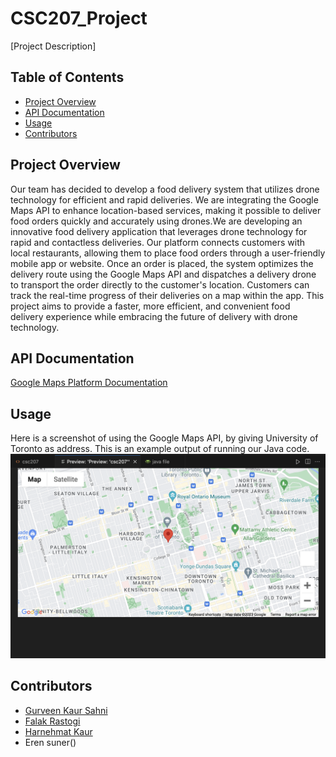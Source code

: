 # CSC207_Project


[Project Description]

## Table of Contents

- [Project Overview](#project-overview)
- [API Documentation](#api-documentation)
- [Usage](#usage)
- [Contributors](#contributors)


## Project Overview

Our team has decided to develop a food delivery system that utilizes drone technology for efficient and rapid deliveries. We are integrating the Google Maps API to enhance location-based services, making it possible to deliver food orders quickly and accurately using drones.We are developing an innovative food delivery application that leverages drone technology for rapid and contactless deliveries. Our platform connects customers with local restaurants, allowing them to place food orders through a user-friendly mobile app or website. Once an order is placed, the system optimizes the delivery route using the Google Maps API and dispatches a delivery drone to transport the order directly to the customer's location. Customers can track the real-time progress of their deliveries on a map within the app. This project aims to provide a faster, more efficient, and convenient food delivery experience while embracing the future of delivery with drone technology.


## API Documentation

[Google Maps Platform Documentation](https://developers.google.com/maps/documentation)


## Usage
Here is a screenshot of using the Google Maps API, by giving University of Toronto as address. This is an example output of running our Java code.
![ALT Text](https://github.com/FalakR/CSC207_Project/blob/main/Screenshot%202023-10-01%20at%2011.39.34%20PM.png?raw=true)


## Contributors

- [Gurveen Kaur Sahni](gurveenkaur)
- [Falak Rastogi](falakr)
- [Harnehmat Kaur](nehmat-kaur)
- Eren suner()

